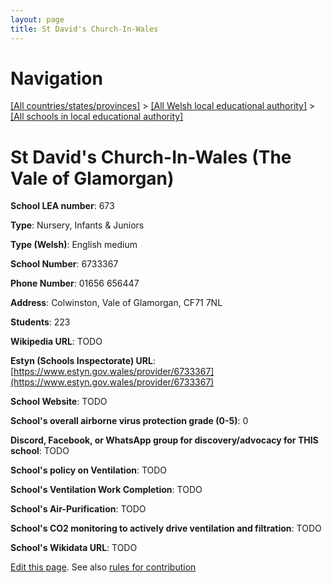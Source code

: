 ```yaml
---
layout: page
title: St David's Church-In-Wales
---
```

# Navigation

[[All countries/states/provinces]](../../..) > [[All Welsh local educational authority]](../..) > [[All schools in local educational authority]](..)

# St David's Church-In-Wales (The Vale of Glamorgan)

**School LEA number**: 673

**Type**: Nursery, Infants & Juniors

**Type (Welsh)**: English medium

**School Number**: 6733367

**Phone Number**: 01656 656447

**Address**: Colwinston, Vale of Glamorgan, CF71 7NL

**Students**: 223

**Wikipedia URL**: TODO

**Estyn (Schools Inspectorate) URL**: [https://www.estyn.gov.wales/provider/6733367](https://www.estyn.gov.wales/provider/6733367)

**School Website**: TODO

**School's overall airborne virus protection grade (0-5)**: 0

**Discord, Facebook, or WhatsApp group for discovery/advocacy for THIS school**: TODO

**School's policy on Ventilation**: TODO

**School's Ventilation Work Completion**: TODO

**School's Air-Purification**: TODO

**School's CO2 monitoring to actively drive ventilation and filtration**: TODO

**School's Wikidata URL**: TODO




[Edit this page](https://github.com/ventilate-schools/Wales/edit/prif/./The_Vale_of_Glamorgan/St_David's_Church-In-Wales.md). See also [rules for contribution](../../../contribution-rules/)